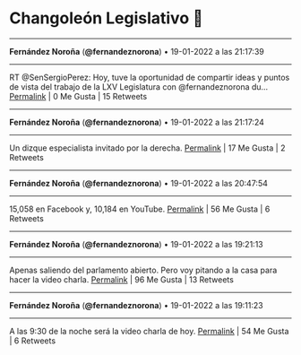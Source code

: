 # Changoleón Legislativo 🙈
*****
**Fernández Noroña** (**@fernandeznorona**) • 19-01-2022 a las 21:17:39
*****
RT @SenSergioPerez: Hoy, tuve la oportunidad de compartir ideas y puntos de vista del trabajo de la LXV Legislatura con @fernandeznorona du…
[Permalink](https://twitter.com/fernandeznorona/status/1484032352535957504) | 0 Me Gusta | 15 Retweets
*****
**Fernández Noroña** (**@fernandeznorona**) • 19-01-2022 a las 21:17:24
*****
Un dizque especialista invitado por la derecha.
[Permalink](https://twitter.com/fernandeznorona/status/1484032288547655681) | 17 Me Gusta | 2 Retweets
*****
**Fernández Noroña** (**@fernandeznorona**) • 19-01-2022 a las 20:47:54
*****
15,058 en Facebook y, 10,184 en YouTube.
[Permalink](https://twitter.com/fernandeznorona/status/1484024865401233410) | 56 Me Gusta | 6 Retweets
*****
**Fernández Noroña** (**@fernandeznorona**) • 19-01-2022 a las 19:21:13
*****
Apenas saliendo del parlamento abierto. Pero voy pitando a la casa para hacer la video charla.
[Permalink](https://twitter.com/fernandeznorona/status/1484003051459416069) | 96 Me Gusta | 13 Retweets
*****
**Fernández Noroña** (**@fernandeznorona**) • 19-01-2022 a las 19:11:23
*****
A las 9:30 de la noche será la video charla de hoy.
[Permalink](https://twitter.com/fernandeznorona/status/1484000577210171395) | 54 Me Gusta | 6 Retweets